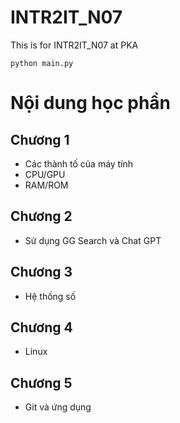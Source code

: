 # INTR2IT_N07
This is for INTR2IT_N07 at PKA
```
python main.py
```

# Nội dung học phần
## Chương 1
- Các thành tố của máy tính
- CPU/GPU
- RAM/ROM
## Chương 2
- Sử dụng GG Search và Chat GPT
## Chương 3
- Hệ thống số
## Chương 4
- Linux
## Chương 5
- Git và ứng dụng

